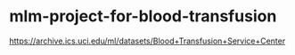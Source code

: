 # mlm-project-for-blood-transfusion
https://archive.ics.uci.edu/ml/datasets/Blood+Transfusion+Service+Center
